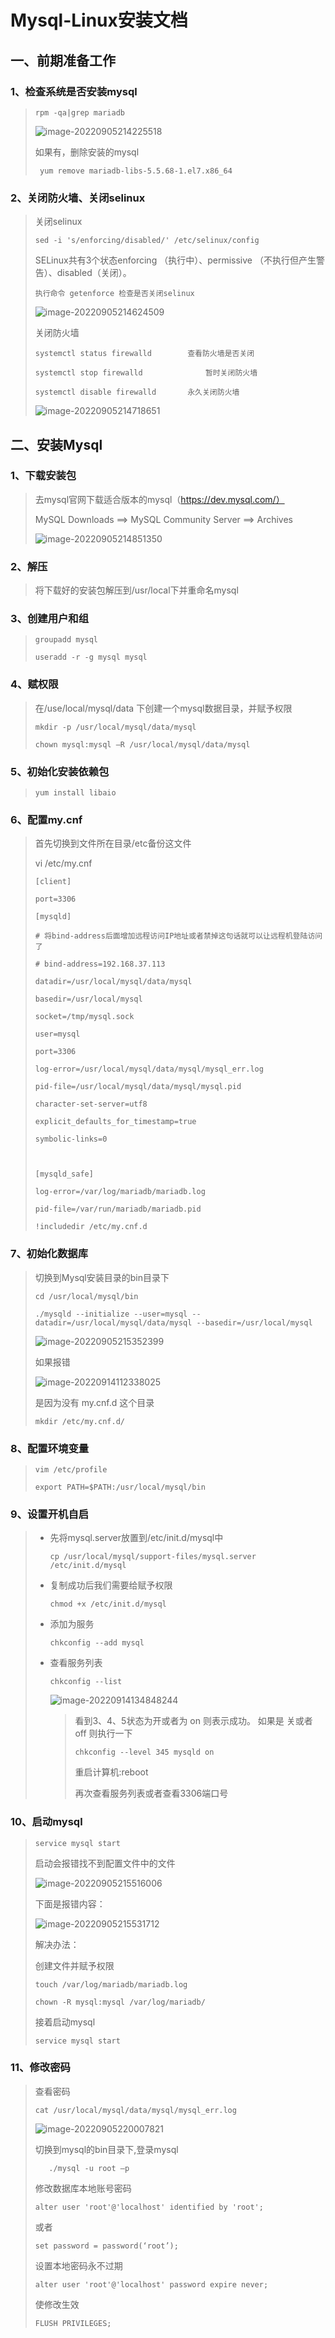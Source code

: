 # Mysql-Linux安装文档

## 一、前期准备工作

### 1、检查系统是否安装mysql

> ```
> rpm -qa|grep mariadb
> ```
>
> ![image-20220905214225518](images/image-20220905214225518.png)
>
> 如果有，删除安装的mysql
>
> ```
>  yum remove mariadb-libs-5.5.68-1.el7.x86_64
> ```
>



### 2、关闭防火墙、关闭selinux

> 关闭selinux
>
> ```
> sed -i 's/enforcing/disabled/' /etc/selinux/config
> ```
>
> SELinux共有3个状态enforcing （执行中）、permissive （不执行但产生警告）、disabled（关闭）。
>
> ```
> 执行命令 getenforce 检查是否关闭selinux
> ```
>
> ![image-20220905214624509](images/image-20220905214624509.png)
>
> 关闭防火墙
>
> ```
> systemctl status firewalld  		查看防火墙是否关闭
> 
> systemctl stop firewalld  			暂时关闭防火墙
> 
> systemctl disable firewalld 		永久关闭防火墙
> ```
>
> ![image-20220905214718651](images/image-20220905214718651.png)
>

## 二、安装Mysql

### 1、下载安装包

> 去mysql官网下载适合版本的mysql（https://dev.mysql.com/）
>
> MySQL Downloads ==> MySQL Community Server ==> Archives
>
> ![image-20220905214851350](images/image-20220905214851350.png)

### 2、解压

> 将下载好的安装包解压到/usr/local下并重命名mysql

### 3、创建用户和组

> ```
> groupadd mysql
> ```
>
> ```
> useradd -r -g mysql mysql
> ```
>

### 4、赋权限

> 在/use/local/mysql/data 下创建一个mysql数据目录，并赋予权限
>
> ```
> mkdir -p /usr/local/mysql/data/mysql 
> ```
>
> ```
> chown mysql:mysql –R /usr/local/mysql/data/mysql
> ```
>

### 5、初始化安装依赖包

> ```
> yum install libaio
> ```
>

### 6、配置my.cnf

> 首先切换到文件所在目录/etc备份这文件 
>
> vi /etc/my.cnf
>
> ```
> [client]
> 
> port=3306
> 
> [mysqld]
> 
> # 将bind-address后面增加远程访问IP地址或者禁掉这句话就可以让远程机登陆访问了
> 
> # bind-address=192.168.37.113
> 
> datadir=/usr/local/mysql/data/mysql
> 
> basedir=/usr/local/mysql
> 
> socket=/tmp/mysql.sock
> 
> user=mysql
> 
> port=3306
> 
> log-error=/usr/local/mysql/data/mysql/mysql_err.log
> 
> pid-file=/usr/local/mysql/data/mysql/mysql.pid
> 
> character-set-server=utf8
> 
> explicit_defaults_for_timestamp=true
> 
> symbolic-links=0
> 
>  
> 
> [mysqld_safe]
> 
> log-error=/var/log/mariadb/mariadb.log
> 
> pid-file=/var/run/mariadb/mariadb.pid
> 
> !includedir /etc/my.cnf.d
> ```
>

### 7、初始化数据库

> 切换到Mysql安装目录的bin目录下
>
> ```
> cd /usr/local/mysql/bin
> ```
>
> ```
> ./mysqld --initialize --user=mysql --datadir=/usr/local/mysql/data/mysql --basedir=/usr/local/mysql
> ```
>
> ![image-20220905215352399](images/image-20220905215352399.png)
>
> 如果报错
>
> ![image-20220914112338025](images/image-20220914112338025.png)
>
> 是因为没有 my.cnf.d 这个目录
>
> ```
> mkdir /etc/my.cnf.d/
> ```
>
> 

### 8、配置环境变量

> ```
> vim /etc/profile
> ```
>
> ```
> export PATH=$PATH:/usr/local/mysql/bin
> ```
>

### 9、设置开机自启

> - 先将mysql.server放置到/etc/init.d/mysql中
>
>   ```
>   cp /usr/local/mysql/support-files/mysql.server /etc/init.d/mysql
>   ```
>
> - 复制成功后我们需要给赋予权限
>
>   ```
>   chmod +x /etc/init.d/mysql
>   ```
>
> - 添加为服务
>
>   ```
>   chkconfig --add mysql
>   ```
>
> - 查看服务列表
>
>   ```
>   chkconfig --list
>   ```
>
>   ![image-20220914134848244](images/image-20220914134848244.png)
>
>   > 看到3、4、5状态为开或者为 on 则表示成功。 如果是 关或者 off 则执行一下
>   >
>   > ```
>   > chkconfig --level 345 mysqld on
>   > ```
>   >
>   > 重启计算机:reboot
>   >
>   > 再次查看服务列表或者查看3306端口号

### 10、启动mysql

> ```
> service mysql start
> ```
>
> 启动会报错找不到配置文件中的文件
>
> ![image-20220905215516006](images/image-20220905215516006.png)
>
> 下面是报错内容：
>
> ![image-20220905215531712](images/image-20220905215531712.png)
>
> 解决办法：
>
> 创建文件并赋予权限
>
> ```
> touch /var/log/mariadb/mariadb.log
> ```
>
> ```
> chown -R mysql:mysql /var/log/mariadb/
> ```
>
> 接着启动mysql
>
> ```
> service mysql start
> ```



### 11、修改密码

> 查看密码
>
> ```
> cat /usr/local/mysql/data/mysql/mysql_err.log
> ```
>
> ![image-20220905220007821](images/image-20220905220007821.png)
>
> 切换到mysql的bin目录下,登录mysql
>
> ```
>    ./mysql -u root –p
> ```
>
> 修改数据库本地账号密码     
>
> ```
> alter user 'root'@'localhost' identified by 'root';
> ```
>
> 或者
>
> ```
> set password = password(‘root’);
> ```
>
> 设置本地密码永不过期
>
> ```
> alter user 'root'@'localhost' password expire never;
> ```
>
> 使修改生效
>
> ```
> FLUSH PRIVILEGES;
> ```